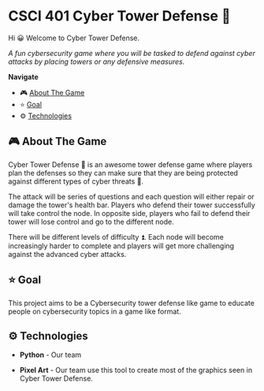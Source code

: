 # CSCI 401 Cyber Tower Defense 🗼

Hi 😀 Welcome to Cyber Tower Defense.

*A fun cybersecurity game where you will be tasked to defend against cyber attacks by placing towers or any defensive measures.*

**Navigate**
- 🎮 [About The Game](#video_game-about-the-game)
- ⭐ [Goal](#star-goal)
- ⚙️ [Technologies](#gear-technologies)

## :video_game: About The Game

Cyber Tower Defense 🗼 is an awesome tower defense game where players plan the defenses so they can make sure that they are being protected against different types of cyber threats 👾.

The attack will be series of questions and each question will either repair or damage the tower's health bar. Players who defend their tower successfully will take control the node. In opposite side, players who fail to defend their tower will lose control and go to the different node.

There will be different levels of difficulty ⏫. Each node will become increasingly harder to complete and players will get more challenging against the advanced cyber attacks.

## :star: Goal
This project aims to be a Cybersecurity tower defense like game to educate people on 
cybersecurity topics in a game like format. 

## :gear: Technologies

- **Python** - Our team

- **Pixel Art** - Our team use this tool to create most of the graphics seen in Cyber Tower Defense.
